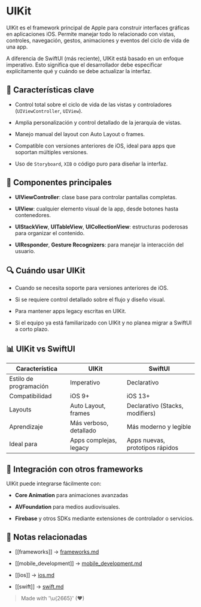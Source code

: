# UIKit

UIKit es el framework principal de Apple para construir interfaces gráficas en aplicaciones iOS. Permite manejar todo lo relacionado con vistas, controles, navegación, gestos, animaciones y eventos del ciclo de vida de una app.

A diferencia de SwiftUI (más reciente), UIKit está basado en un enfoque imperativo. Esto significa que el desarrollador debe especificar explícitamente qué y cuándo se debe actualizar la interfaz.

## 🎯 Características clave

- Control total sobre el ciclo de vida de las vistas y controladores (`UIViewController`, `UIView`).
  
- Amplia personalización y control detallado de la jerarquía de vistas.
  
- Manejo manual del layout con Auto Layout o frames.

- Compatible con versiones anteriores de iOS, ideal para apps que soportan múltiples versiones.

- Uso de `Storyboard`, `XIB` o código puro para diseñar la interfaz.

## 🧱 Componentes principales

- **UIViewController**: clase base para controlar pantallas completas.
  
- **UIView**: cualquier elemento visual de la app, desde botones hasta contenedores.
  
- **UIStackView**, **UITableView**, **UICollectionView**: estructuras poderosas para organizar el contenido.

- **UIResponder**, **Gesture Recognizers**: para manejar la interacción del usuario.

## 🔍 Cuándo usar UIKit

- Cuando se necesita soporte para versiones anteriores de iOS.
  
- Si se requiere control detallado sobre el flujo y diseño visual.
  
- Para mantener apps legacy escritas en UIKit.

- Si el equipo ya está familiarizado con UIKit y no planea migrar a SwiftUI a corto plazo.

## 📊 UIKit vs SwiftUI

| Característica         | UIKit                             | SwiftUI                           |
|------------------------|-----------------------------------|-----------------------------------|
| Estilo de programación | Imperativo                        | Declarativo                       |
| Compatibilidad         | iOS 9+                            | iOS 13+                           |
| Layouts                | Auto Layout, frames               | Declarativo (Stacks, modifiers)  |
| Aprendizaje            | Más verboso, detallado            | Más moderno y legible             |
| Ideal para             | Apps complejas, legacy            | Apps nuevas, prototipos rápidos   |

## 🧩 Integración con otros frameworks

UIKit puede integrarse fácilmente con:

- **Core Animation** para animaciones avanzadas

- **AVFoundation** para medios audiovisuales.
- **Firebase** y otros SDKs mediante extensiones de controlador o servicios.

## 🔗 Notas relacionadas

- [[frameworks]] → [frameworks.md](/frameworks/frameworks.md) 
 
- [[mobile_development]] → [mobile_development.md](/overview/mobile_development.md)  
  
- [[ios]] → [ios.md](/os/ios.md)  
  
- [[swift]] → [swift.md](/languages/swift.md)  

> Made with '\u{2665}' (♥)
